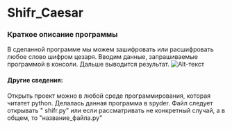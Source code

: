 # Shifr_Caesar
### Краткое описание программы
В сделанной программе мы можем зашифровать или расшифровать любое слово шифром цезаря. Вводим данные, запрашиваемые программой в консоли. Дальше выводится результат.
![Alt-текст](https://sun9-59.userapi.com/mP9fjwjVUyzJ0Aceej8q9AHWjSQrqP14X-XVQg/5dXoU-v38_Y.jpg)
#### Другие сведения:
Открыть проект можно в любой среде программирования, которая читатет python. Делалась данная программа в spyder. Файл следует открывать " shifr.py" или если рассматривать не конкретный случай, а в общем, то "название_файла.py"
